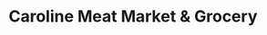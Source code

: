 ---
title: "Caroline Meat Market & Grocery"
url: /meriden/caroline-meat-market-and-grocery/
shop: butcher
---